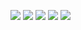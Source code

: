 ![](https://i9.fuskator.com/large/kITbmwO41zW/Malena-Rocco-with-Tattoo-Wearing-Bodystocking-Enjoying-Double-Penetration-3.jpg)
![](https://i9.fuskator.com/large/kITbmwO41zW/Malena-Rocco-with-Tattoo-Wearing-Bodystocking-Enjoying-Double-Penetration-5.jpg)
![](https://i9.fuskator.com/large/kITbmwO41zW/Malena-Rocco-with-Tattoo-Wearing-Bodystocking-Enjoying-Double-Penetration-6.jpg)
![](https://i9.fuskator.com/large/kITbmwO41zW/Malena-Rocco-with-Tattoo-Wearing-Bodystocking-Enjoying-Double-Penetration-7.jpg)
![](https://i9.fuskator.com/large/kITbmwO41zW/Malena-Rocco-with-Tattoo-Wearing-Bodystocking-Enjoying-Double-Penetration-8.jpg)
![]()
![]()
![]()
![]()
![]()
![]()
![]()
![]()
![]()
